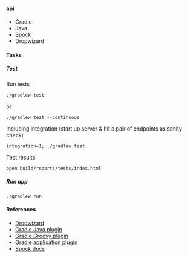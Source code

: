 #### api

* Gradle
* Java
* Spock
* Dropwizard

#### Tasks

##### Test

Run tests
```
./gradlew test
```
or
```
./gradlew test --continuous
```

Including integration (start up server & hit a pair of endpoints as sanity check)
```
integration=1; ./gradlew test
```

Test results
```
open build/reports/tests/index.html
```

##### Run app

```
./gradlew run
```

#### References

* [Dropwizard](http://www.dropwizard.io/0.9.2/docs/getting-started.html)
* [Gradle Java plugin](https://docs.gradle.org/current/userguide/java_plugin.html)
* [Gradle Groovy plugin](https://docs.gradle.org/current/userguide/groovy_plugin.html)
* [Gradle application plugin](https://docs.gradle.org/current/userguide/application_plugin.html)
* [Spock docs](http://spockframework.github.io/spock/docs/1.0/spock_primer.html)
